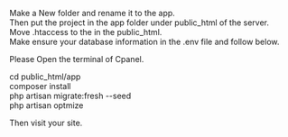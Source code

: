Make a New folder and rename it to the app. <br>
Then put the project in the app folder under public_html of the server.<br>
Move .htaccess to the in the public_html. <br>
Make ensure your database information in the .env file and follow below.<br>

Please  Open the terminal of Cpanel. <br>

cd public_html/app <br>
composer install<br>
php artisan migrate:fresh --seed<br>
php artisan optmize<br>

Then visit your site.
